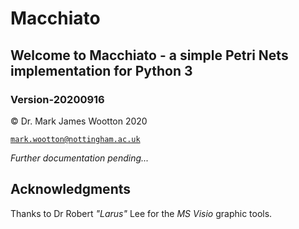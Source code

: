 # Macchiato
## Welcome to Macchiato - a simple Petri Nets implementation for Python 3
### Version-20200916

© Dr. Mark James Wootton 2020

[`mark.wootton@nottingham.ac.uk`](mailto:mark.wootton@nottingham.ac.uk)

*Further documentation pending...*

## Acknowledgments
Thanks to Dr Robert *"Larus"* Lee for the *MS Visio* graphic tools.
